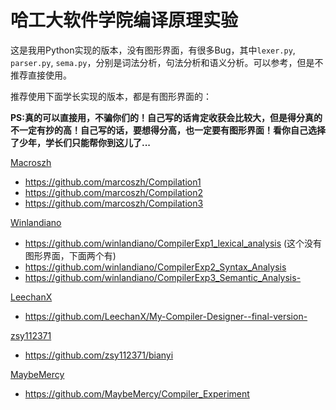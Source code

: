 哈工大软件学院编译原理实验
============================



这是我用Python实现的版本，没有图形界面，有很多Bug，其中```lexer.py```, ```parser.py```, ```sema.py```，分别是词法分析，句法分析和语义分析。可以参考，但是不推荐直接使用。

推荐使用下面学长实现的版本，都是有图形界面的：

**PS:真的可以直接用，不骗你们的！自己写的话肯定收获会比较大，但是得分真的不一定有抄的高！自己写的话，要想得分高，也一定要有图形界面！看你自己选择了少年，学长们只能帮你到这儿了...**

 [Macroszh](https://github.com/marcoszh)

* https://github.com/marcoszh/Compilation1
* https://github.com/marcoszh/Compilation2
* https://github.com/marcoszh/Compilation3


[Winlandiano](https://github.com/winlandiano)

* https://github.com/winlandiano/CompilerExp1_lexical_analysis (这个没有图形界面，下面两个有)
* https://github.com/winlandiano/CompilerExp2_Syntax_Analysis
* https://github.com/winlandiano/CompilerExp3_Semantic_Analysis-

[LeechanX](https://github.com/LeechanX)

* https://github.com/LeechanX/My-Compiler-Designer--final-version-
 

[zsy112371](https://github.com/zsy112371)

* https://github.com/zsy112371/bianyi

[MaybeMercy](https://github.com/MaybeMercy)

* https://github.com/MaybeMercy/Compiler_Experiment

